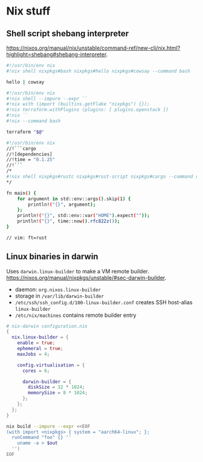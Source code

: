 # Nix stuff

## Shell script shebang interpreter

<https://nixos.org/manual/nix/unstable/command-ref/new-cli/nix.html?highlight=shebang#shebang-interpreter>.

```sh
#!/usr/bin/env nix
#!nix shell nixpkgs#bash nixpkgs#hello nixpkgs#cowsay --command bash

hello | cowsay
```

```sh
#!/usr/bin/env nix
#!nix shell --impure --expr ``
#!nix with (import (builtins.getFlake "nixpkgs") {});
#!nix terraform.withPlugins (plugins: [ plugins.openstack ])
#!nix ``
#!nix --command bash

terraform "$@"
```

````sh
#!/usr/bin/env nix
//!```cargo
//![dependencies]
//!time = "0.1.25"
//!```
/*
#!nix shell nixpkgs#rustc nixpkgs#rust-script nixpkgs#cargo --command rust-script
*/

fn main() {
    for argument in std::env::args().skip(1) {
        println!("{}", argument);
    };
    println!("{}", std::env::var("HOME").expect(""));
    println!("{}", time::now().rfc822z());
}

// vim: ft=rust
````

## Linux binaries in darwin

Uses `darwin.linux-builder` to make a VM remote builder.
<https://nixos.org/manual/nixpkgs/unstable/#sec-darwin-builder>.

- daemon: `org.nixos.linux-builder`
- storage in `/var/lib/darwin-builder`
- `/etc/ssh/ssh_config.d/100-linux-builder.conf` creates SSH host-alias `linux-builder`
- `/etc/nix/machines` contains remote builder entry

```nix
# nix-darwin configuration.nix
{
  nix.linux-builder = {
    enable = true;
    ephemeral = true;
    maxJobs = 4;

    config.virtualisation = {
      cores = 6;

      darwin-builder = {
        diskSize = 32 * 1024;
        memorySize = 8 * 1024;
      };
    };
  };
}
```

```sh
nix build --impure --expr <<EOF
(with import <nixpkgs> { system = "aarch64-linux"; };
  runCommand "foo" {} ''
    uname -a > $out
  '')
EOF
```
